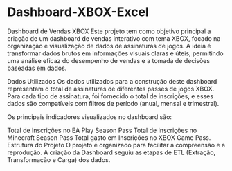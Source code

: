 # Dashboard-XBOX-Excel
Dashboard de Vendas XBOX
Este projeto tem como objetivo principal a criação de um dashboard de vendas interativo com tema XBOX, focado na organização e visualização de dados de assinaturas de jogos. A ideia é transformar dados brutos em informações visuais claras e úteis, permitindo uma análise eficaz do desempenho de vendas e a tomada de decisões baseadas em dados.

Dados Utilizados
Os dados utilizados para a construção deste dashboard representam o total de assinaturas de diferentes passes de jogos XBOX. Para cada tipo de assinatura, foi fornecido o total de inscrições, e esses dados são compatíveis com filtros de período (anual, mensal e trimestral).

Os principais indicadores visualizados no dashboard são:

Total de Inscrições no EA Play Season Pass
Total de Inscrições no Minecraft Season Pass
Total gasto em Inscrições no XBOX Game Pass.
Estrutura do Projeto
O projeto é organizado para facilitar a compreensão e a reprodução. A criação da Dashboard seguiu as etapas de ETL (Extração, Transformação e Carga) dos dados.
